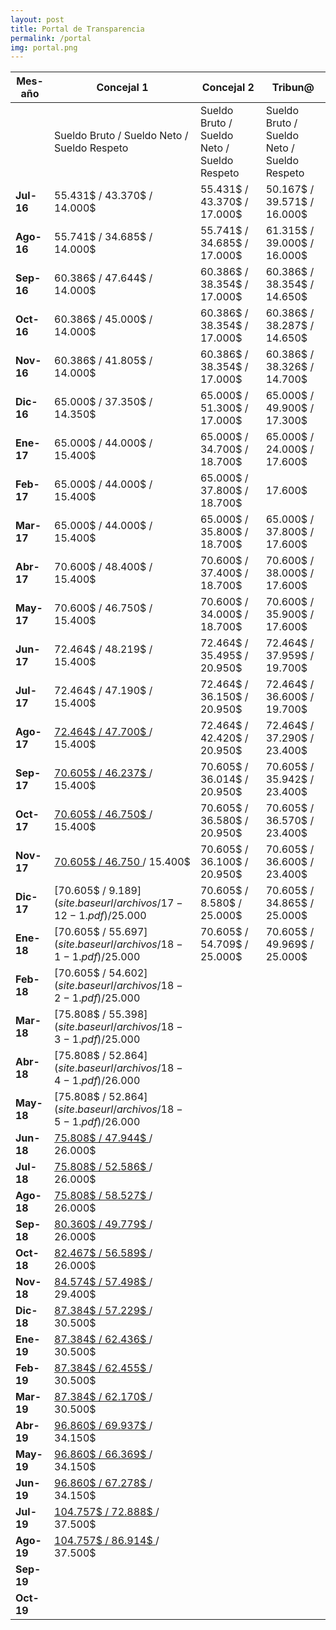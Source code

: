 ```yaml
---
layout: post
title: Portal de Transparencia
permalink: /portal
img: portal.png
---
```



| Mes-año                             | Concejal 1       | Concejal 2       | Tribun@          |
|-------------------------------------|------------------|------------------|------------------|
|                                     |Sueldo Bruto / Sueldo Neto / Sueldo Respeto | Sueldo Bruto / Sueldo Neto / Sueldo Respeto | Sueldo Bruto / Sueldo Neto / Sueldo Respeto |         
| __Jul-16__                              |55.431$ / 43.370$ / 14.000$  | 55.431$ / 43.370$ / 17.000$ | 50.167$ / 39.571$ / 16.000$  |
| __Ago-16__                              |55.741$ / 34.685$ / 14.000$  | 55.741$ / 34.685$ / 17.000$ | 61.315$ / 39.000$ / 16.000$  |
| __Sep-16__                              |60.386$ / 47.644$ / 14.000$  | 60.386$ / 38.354$ / 17.000$ | 60.386$ / 38.354$ / 14.650$  |
| __Oct- 16__                              |60.386$ / 45.000$ /  14.000$ | 60.386$ / 38.354$ / 17.000$ | 60.386$ / 38.287$ / 14.650$  |
| __Nov- 16__                              |60.386$ / 41.805$ /  14.000$ | 60.386$ / 38.354$ / 17.000$ | 60.386$ / 38.326$ / 14.700$  |
| __Dic- 16__                              |65.000$ / 37.350$ /  14.350$ | 65.000$ / 51.300$  / 17.000$ |65.000$  / 49.900$ / 17.300$  |
| __Ene- 17__                              |65.000$  / 44.000$ / 15.400$ | 65.000$ / 34.700$  / 18.700$ |65.000$  / 24.000$ / 17.600$  |
| __Feb- 17__                              |65.000$  / 44.000$ / 15.400$ | 65.000$ / 37.800$  / 18.700$ |              17.600$ |
| __Mar- 17__                              |65.000$  / 44.000$ / 15.400$ | 65.000$ / 35.800$  / 18.700$ | 65.000$ / 37.800$ / 17.600$ |
| __Abr- 17__                              |70.600$ / 48.400$  / 15.400$ | 70.600$ / 37.400$  / 18.700$ | 70.600$ / 38.000$ / 17.600$ |
| __May- 17__                              |70.600$ / 46.750$  / 15.400$ | 70.600$ / 34.000$  / 18.700$ | 70.600$ / 35.900$ / 17.600$ |
| __Jun- 17__                              |72.464$ / 48.219$ / 15.400$  |72.464$ / 35.495$  / 20.950$  |72.464$ /  37.959$ / 19.700$ |
| __Jul- 17__                              |72.464$ / 47.190$ / 15.400$  |72.464$ / 36.150$  / 20.950$  |72.464$ / 36.600$ / 19.700$  |
| __Ago- 17__                              |[72.464$ / 47.700$ ]({{site.baseurl}}/archivos/17-8-1.pdf) / 15.400$  |72.464$ / 42.420$  / 20.950$  |72.464$ / 37.290$ / 23.400$  |
| __Sep- 17__                              |[70.605$ / 46.237$ ]({{site.baseurl}}/archivos/17-9-1.pdf) / 15.400$ | 70.605$ / 36.014$  / 20.950$ |70.605$  / 35.942$ / 23.400$  |
| __Oct- 17__                              |[70.605$ / 46.750$ ]({{site.baseurl}}/archivos/17-10-1.pdf) / 15.400$ | 70.605$ / 36.580$  / 20.950$ |70.605$  / 36.570$ / 23.400$ |
| __Nov- 17__                              |[70.605$ / 46.750 ]({{site.baseurl}}/archivos/17-11-1.pdf) / 15.400$  |70.605$ / 36.100$  / 20.950$ |70.605$  / 36.600$ / 23.400$|      
| __Dic- 17__                            |[70.605$ / 9.189$]({{site.baseurl}}/archivos/17-12-1.pdf) / 25.000$   |70.605$ / 8.580$  / 25.000$   |70.605$ / 34.865$  / 25.000$ |
| __Ene- 18__                              |  [70.605$ / 55.697$]({{site.baseurl}}/archivos/18-1-1.pdf) / 25.000$  |70.605$ / 54.709$ / 25.000$  |70.605$ / 49.969$  / 25.000$ |
| __Feb- 18__                              | [70.605$ / 54.602$]({{site.baseurl}}/archivos/18-2-1.pdf) / 25.000$|                  |                  |
| __Mar- 18__                              | [75.808$ / 55.398$]({{site.baseurl}}/archivos/18-3-1.pdf) / 25.000$ |                  |                  |
| __Abr- 18__                              | [75.808$ / 52.864$]({{site.baseurl}}/archivos/18-4-1.pdf) / 26.000$ |                  |                  |
| __May- 18__                              |[75.808$ / 52.864$]({{site.baseurl}}/archivos/18-5-1.pdf) / 26.000$ |                  |                  |
| __Jun- 18__                              |[75.808$ / 47.944$ ]({{site.baseurl}}/archivos/18-6-1.pdf) / 26.000$ |                  |                  |
| __Jul- 18__                              | [75.808$ / 52.586$ ]({{site.baseurl}}/archivos/18-7-1.pdf) / 26.000$ |                  |                  |
| __Ago- 18__                              | [75.808$ / 58.527$ ]({{site.baseurl}}/archivos/18-8-1.pdf) / 26.000$ |                  |                  |
| __Sep- 18__                              | [80.360$ / 49.779$ ]({{site.baseurl}}/archivos/18-9-1.pdf) / 26.000$ |                  |                  |
| __Oct- 18__                              | [82.467$ / 56.589$ ]({{site.baseurl}}/archivos/18-10-1.pdf) / 26.000$ |                  |                  |
| __Nov- 18__                              | [84.574$ / 57.498$ ]({{site.baseurl}}/archivos/18-11-1.pdf) / 29.400$ |                  |                  |
| __Dic- 18__                              | [87.384$ / 57.229$ ]({{site.baseurl}}/archivos/18-12-1.pdf) / 30.500$ |                  |                  |
| __Ene- 19__                              | [87.384$ / 62.436$ ]({{site.baseurl}}/archivos/19-1-1.pdf) / 30.500$  |                  |                  |
| __Feb- 19__                              | [87.384$ / 62.455$ ]({{site.baseurl}}/archivos/19-2-1.pdf) / 30.500$ |                  |                  |
| __Mar- 19__                              | [87.384$ / 62.170$ ]({{site.baseurl}}/archivos/19-3-1.pdf) / 30.500$ |                  |                  |
| __Abr- 19__                              | [96.860$ / 69.937$ ]({{site.baseurl}}/archivos/19-4-1.pdf) / 34.150$ |                  |                  |
| __May- 19__                              | [96.860$ / 66.369$ ]({{site.baseurl}}/archivos/19-5-1.pdf) / 34.150$  |                  |                  |
| __Jun- 19__                              | [96.860$ / 67.278$ ]({{site.baseurl}}/archivos/19-6-1.pdf) / 34.150$  |                  |                  |
| __Jul- 19__                              | [104.757$ / 72.888$ ]({{site.baseurl}}/archivos/19-7-1.pdf) / 37.500$    |                  |                  |
| __Ago- 19__                              | [104.757$ / 86.914$ ]({{site.baseurl}}/archivos/19-8-1.pdf) / 37.500$   |                  |                  |
| __Sep- 19__                              |    |                  |                  |
| __Oct- 19__                              |    |                  |                  |
